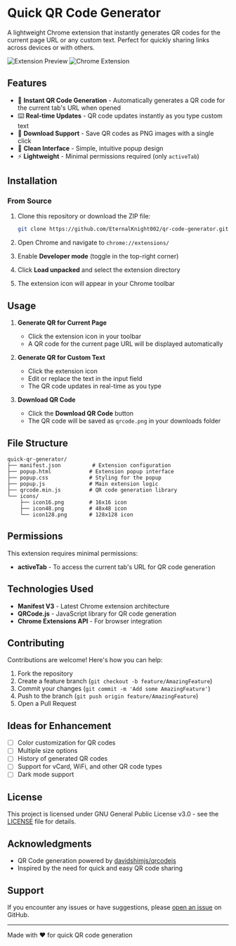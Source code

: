 # Quick QR Code Generator

A lightweight Chrome extension that instantly generates QR codes for the current page URL or any custom text. Perfect for quickly sharing links across devices or with others.

![Extension Preview](https://img.shields.io/badge/version-1.0-blue.svg)
![Chrome Extension](https://img.shields.io/badge/platform-Chrome-green.svg)

## Features

- 🚀 **Instant QR Code Generation** - Automatically generates a QR code for the current tab's URL when opened
- ⌨️ **Real-time Updates** - QR code updates instantly as you type custom text
- 💾 **Download Support** - Save QR codes as PNG images with a single click
- 🎨 **Clean Interface** - Simple, intuitive popup design
- ⚡ **Lightweight** - Minimal permissions required (only `activeTab`)

## Installation

### From Source

1. Clone this repository or download the ZIP file:
   ```bash
   git clone https://github.com/EternalKnight002/qr-code-generator.git
   ```

2. Open Chrome and navigate to `chrome://extensions/`

3. Enable **Developer mode** (toggle in the top-right corner)

4. Click **Load unpacked** and select the extension directory

5. The extension icon will appear in your Chrome toolbar

## Usage

1. **Generate QR for Current Page**
   - Click the extension icon in your toolbar
   - A QR code for the current page URL will be displayed automatically

2. **Generate QR for Custom Text**
   - Click the extension icon
   - Edit or replace the text in the input field
   - The QR code updates in real-time as you type

3. **Download QR Code**
   - Click the **Download QR Code** button
   - The QR code will be saved as `qrcode.png` in your downloads folder

## File Structure

```
quick-qr-generator/
├── manifest.json          # Extension configuration
├── popup.html            # Extension popup interface
├── popup.css             # Styling for the popup
├── popup.js              # Main extension logic
├── qrcode.min.js         # QR code generation library
└── icons/
    ├── icon16.png        # 16x16 icon
    ├── icon48.png        # 48x48 icon
    └── icon128.png       # 128x128 icon
```

## Permissions

This extension requires minimal permissions:
- **activeTab** - To access the current tab's URL for QR code generation

## Technologies Used

- **Manifest V3** - Latest Chrome extension architecture
- **QRCode.js** - JavaScript library for QR code generation
- **Chrome Extensions API** - For browser integration

## Contributing

Contributions are welcome! Here's how you can help:

1. Fork the repository
2. Create a feature branch (`git checkout -b feature/AmazingFeature`)
3. Commit your changes (`git commit -m 'Add some AmazingFeature'`)
4. Push to the branch (`git push origin feature/AmazingFeature`)
5. Open a Pull Request

## Ideas for Enhancement

- [ ] Color customization for QR codes
- [ ] Multiple size options
- [ ] History of generated QR codes
- [ ] Support for vCard, WiFi, and other QR code types
- [ ] Dark mode support

## License

This project is licensed under GNU General Public License v3.0 - see the [LICENSE](LICENSE) file for details.

## Acknowledgments

- QR Code generation powered by [davidshimjs/qrcodejs](https://github.com/davidshimjs/qrcodejs)
- Inspired by the need for quick and easy QR code sharing

## Support

If you encounter any issues or have suggestions, please [open an issue](https://github.com/EternalKnight002/qr-code-generator/issues) on GitHub.

---

Made with ❤️ for quick QR code generation
